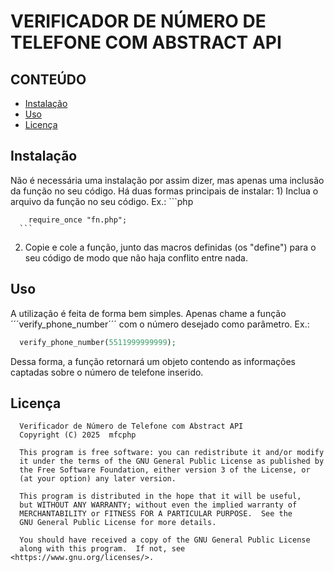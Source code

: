 # VERIFICADOR DE NÚMERO DE TELEFONE COM ABSTRACT API

## CONTEÚDO
- [Instalação](#instalação)
- [Uso](#uso)
- [Licença](#licença)

## Instalação
  Não é necessária uma instalação por assim dizer, mas apenas uma inclusão da função no seu código.
  Há duas formas principais de instalar: 1) Inclua o arquivo da função no seu código.
      Ex.:
      ```php
      
        require_once "fn.php";
      ```
  2) Copie e cole a função, junto das macros definidas (os "define") para o seu código de modo que não haja conflito entre nada.
## Uso
  A utilização é feita de forma bem simples.
  Apenas chame a função ´´´verify_phone_number´´´ com o número desejado como parâmetro.
  Ex.:
  ```php
    verify_phone_number(5511999999999);
  ```
  Dessa forma, a função retornará um objeto contendo as informações captadas sobre o número de telefone inserido.
## Licença
  ```
    Verificador de Número de Telefone com Abstract API
    Copyright (C) 2025  mfcphp

    This program is free software: you can redistribute it and/or modify
    it under the terms of the GNU General Public License as published by
    the Free Software Foundation, either version 3 of the License, or
    (at your option) any later version.

    This program is distributed in the hope that it will be useful,
    but WITHOUT ANY WARRANTY; without even the implied warranty of
    MERCHANTABILITY or FITNESS FOR A PARTICULAR PURPOSE.  See the
    GNU General Public License for more details.

    You should have received a copy of the GNU General Public License
    along with this program.  If not, see <https://www.gnu.org/licenses/>.
  ```
